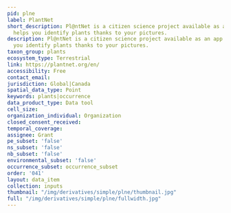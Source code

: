 ```yaml
---
pid: plne
label: PlantNet
short_description: Pl@ntNet is a citizen science project available as an app that
  helps you identify plants thanks to your pictures.
description: Pl@ntNet is a citizen science project available as an app that helps
  you identify plants thanks to your pictures.
taxon_group: plants
ecosystem_type: Terrestrial
link: https://plantnet.org/en/
accessibility: Free
contact_email: 
jurisdiction: Global|Canada
spatial_data_type: Point
keywords: plants|occurrence
data_product_type: Data tool
cell_size: 
organization_individual: Organization
closed_consent_received: 
temporal_coverage: 
assignee: Grant
pe_subset: 'false'
ns_subset: 'false'
nb_subset: 'false'
environmental_subset: 'false'
occurrence_subset: occurrence_subset
order: '041'
layout: data_item
collection: inputs
thumbnail: "/img/derivatives/simple/plne/thumbnail.jpg"
full: "/img/derivatives/simple/plne/fullwidth.jpg"
---
```

